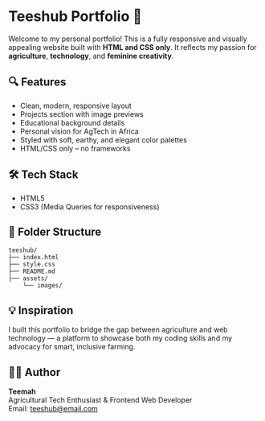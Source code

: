 # Teeshub Portfolio 🌿

Welcome to my personal portfolio! This is a fully responsive and visually appealing website built with **HTML and CSS only**. It reflects my passion for **agriculture**, **technology**, and **feminine creativity**.

## 🔍 Features

- Clean, modern, responsive layout
- Projects section with image previews
- Educational background details
- Personal vision for AgTech in Africa
- Styled with soft, earthy, and elegant color palettes
- HTML/CSS only – no frameworks

## 🛠 Tech Stack

- HTML5
- CSS3 (Media Queries for responsiveness)

## 📂 Folder Structure

```
teeshub/
├── index.html
├── style.css
├── README.md
├── assets/
    └── images/
```

## 💡 Inspiration

I built this portfolio to bridge the gap between agriculture and web technology — a platform to showcase both my coding skills and my advocacy for smart, inclusive farming.

## 👩‍💻 Author

**Teemah**  
Agricultural Tech Enthusiast & Frontend Web Developer  
Email: teeshub@email.com
